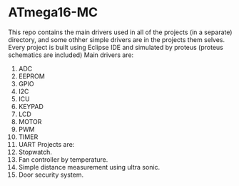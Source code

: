 # ATmega16-MC
This repo contains the main drivers used in all of the projects (in a separate) directory, and some othher simple drivers are in the projects them selves.
Every project is built using Eclipse IDE and simulated by proteus (proteus schematics are included)
Main drivers are:
1) ADC
2) EEPROM
3) GPIO
4) I2C
5) ICU
6) KEYPAD
7) LCD
8) MOTOR
9) PWM
10) TIMER
11) UART
Projects are:
1) Stopwatch.
2) Fan controller by temperature.
3) Simple distance measurement using ultra sonic.
4) Door security system.
